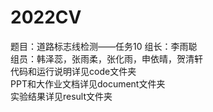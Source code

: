 # 2022CV 
题目：道路标志线检测——任务10
组长：李雨聪  
组员：韩泽蕊，张雨柔，张化雨，申依晴，贺清轩  
代码和运行说明详见code文件夹  
PPT和大作业文档详见document文件夹  
实验结果详见result文件夹  

